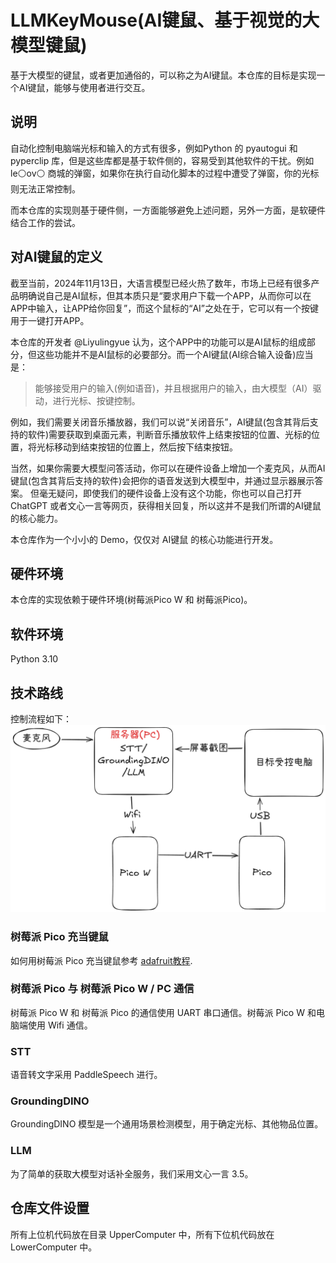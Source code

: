 # LLMKeyMouse(AI键鼠、基于视觉的大模型键鼠)
基于大模型的键鼠，或者更加通俗的，可以称之为AI键鼠。本仓库的目标是实现一个AI键鼠，能够与使用者进行交互。

## 说明
自动化控制电脑端光标和输入的方式有很多，例如Python 的 pyautogui 和 pyperclip 库，但是这些库都是基于软件侧的，容易受到其他软件的干扰。例如 le⚪ov⚪ 商城的弹窗，如果你在执行自动化脚本的过程中遭受了弹窗，你的光标则无法正常控制。

而本仓库的实现则基于硬件侧，一方面能够避免上述问题，另外一方面，是软硬件结合工作的尝试。

## 对AI键鼠的定义
截至当前，2024年11月13日，大语言模型已经火热了数年，市场上已经有很多产品明确说自己是AI鼠标，但其本质只是“要求用户下载一个APP，从而你可以在APP中输入，让APP给你回复”，而这个鼠标的“AI”之处在于，它可以有一个按键用于一键打开APP。

本仓库的开发者 @Liyulingyue 认为，这个APP中的功能可以是AI鼠标的组成部分，但这些功能并不是AI鼠标的必要部分。而一个AI键鼠(AI综合输入设备)应当是：
> 能够接受用户的输入(例如语音)，并且根据用户的输入，由大模型（AI）驱动，进行光标、按键控制。

例如，我们需要关闭音乐播放器，我们可以说“关闭音乐”，AI键鼠(包含其背后支持的软件)需要获取到桌面元素，判断音乐播放软件上结束按钮的位置、光标的位置，将光标移动到结束按钮的位置上，然后按下结束按钮。

当然，如果你需要大模型问答活动，你可以在硬件设备上增加一个麦克风，从而AI键鼠(包含其背后支持的软件)会把你的语音发送到大模型中，并通过显示器展示答案。
但毫无疑问，即使我们的硬件设备上没有这个功能，你也可以自己打开 ChatGPT 或者文心一言等网页，获得相关回复，所以这并不是我们所谓的AI键鼠的核心能力。

本仓库作为一个小小的 Demo，仅仅对 AI键鼠 的核心功能进行开发。

## 硬件环境
本仓库的实现依赖于硬件环境(树莓派Pico W 和 树莓派Pico)。

## 软件环境
Python 3.10

## 技术路线
控制流程如下：
![工作流程](Docs/LLMMouseKey_workflow.png)

### 树莓派 Pico 充当键鼠
如何用树莓派 Pico 充当键鼠参考 [adafruit教程](https://learn.adafruit.com/circuitpython-essentials/circuitpython-hid-keyboard-and-mouse).

### 树莓派 Pico 与 树莓派 Pico W / PC 通信
树莓派 Pico W 和 树莓派 Pico 的通信使用 UART 串口通信。树莓派 Pico W 和电脑端使用 Wifi 通信。

### STT
语音转文字采用 PaddleSpeech 进行。

### GroundingDINO
GroundingDINO 模型是一个通用场景检测模型，用于确定光标、其他物品位置。

### LLM
为了简单的获取大模型对话补全服务，我们采用文心一言 3.5。

## 仓库文件设置
所有上位机代码放在目录 UpperComputer 中，所有下位机代码放在 LowerComputer 中。


